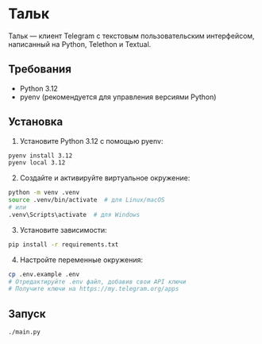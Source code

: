 # Тальк

Тальк — клиент Telegram с текстовым пользовательским интерфейсом, написанный на Python, Telethon и Textual.

## Требования

- Python 3.12
- pyenv (рекомендуется для управления версиями Python)

## Установка

1. Установите Python 3.12 с помощью pyenv:
```bash
pyenv install 3.12
pyenv local 3.12
```

2. Создайте и активируйте виртуальное окружение:
```bash
python -m venv .venv
source .venv/bin/activate  # для Linux/macOS
# или
.venv\Scripts\activate  # для Windows
```

3. Установите зависимости:
```bash
pip install -r requirements.txt
```

4. Настройте переменные окружения:
```bash
cp .env.example .env
# Отредактируйте .env файл, добавив свои API ключи
# Получите ключи на https://my.telegram.org/apps
```

## Запуск

```bash
./main.py
```
